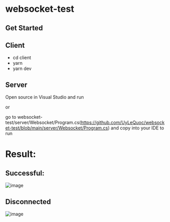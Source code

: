 # websocket-test

## Get Started

## Client
- cd client
- yarn
- yarn dev

## Server
Open source in Visual Studio and run 

or

go to  websocket-test/server/Websocket/Program.cs(https://github.com/UyLeQuoc/websocket-test/blob/main/server/Websocket/Program.cs)
and copy into your IDE to run


# Result:
## Successful:
![image](https://user-images.githubusercontent.com/91858657/232199417-aa49f99a-d02f-4242-92a7-768107a22df1.png)


## Disconnected
![image](https://user-images.githubusercontent.com/91858657/232199307-7fc4a622-2fae-456f-af49-5830cce8129a.png)
